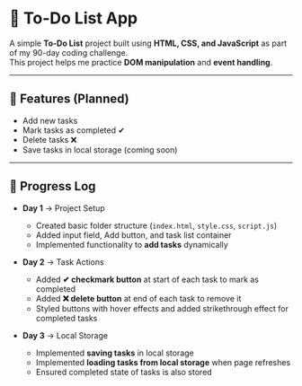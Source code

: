 # 📝 To-Do List App

A simple **To-Do List** project built using **HTML, CSS, and JavaScript** as part of my 90-day coding challenge.  
This project helps me practice **DOM manipulation** and **event handling**.

---

## 🚀 Features (Planned)
- Add new tasks  
- Mark tasks as completed ✔  
- Delete tasks ❌  
- Save tasks in local storage (coming soon)  

---

## 📅 Progress Log

- **Day 1** → Project Setup  
  - Created basic folder structure (`index.html`, `style.css`, `script.js`)  
  - Added input field, Add button, and task list container  
  - Implemented functionality to **add tasks** dynamically  

- **Day 2** → Task Actions  
  - Added **✔ checkmark button** at start of each task to mark as completed  
  - Added **❌ delete button** at end of each task to remove it  
  - Styled buttons with hover effects and added strikethrough effect for completed tasks

- **Day 3** → Local Storage
  - Implemented **saving tasks** in local storage
  - Implemented **loading tasks from local storage** when page refreshes
  - Ensured completed state of tasks is also stored
